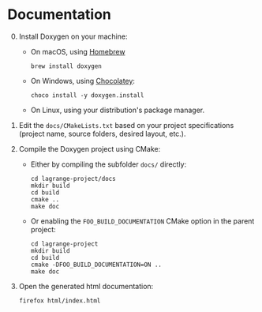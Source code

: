 # Documentation

0. Install Doxygen on your machine:
    - On macOS, using [Homebrew](https://brew.sh/)
        ```
        brew install doxygen
        ```
    - On Windows, using [Chocolatey](https://chocolatey.org/):
        ```
        choco install -y doxygen.install
        ```
    - On Linux, using your distribution's package manager.

1. Edit the `docs/CMakeLists.txt` based on your project specifications (project name, source folders, desired layout, etc.).

2. Compile the Doxygen project using CMake:
    - Either by compiling the subfolder `docs/` directly:
        ```
        cd lagrange-project/docs
        mkdir build
        cd build
        cmake ..
        make doc
        ```
    - Or enabling the `FOO_BUILD_DOCUMENTATION` CMake option in the parent project:
        ```
        cd lagrange-project
        mkdir build
        cd build
        cmake -DFOO_BUILD_DOCUMENTATION=ON ..
        make doc
        ```

3. Open the generated html documentation:
    ```
    firefox html/index.html
    ```
